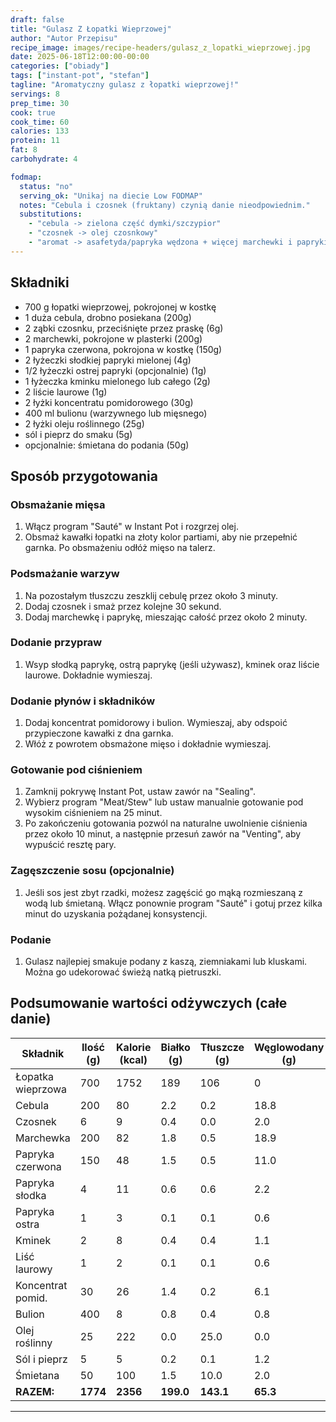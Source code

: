 ```yaml
---
draft: false
title: "Gulasz Z Łopatki Wieprzowej"
author: "Autor Przepisu"
recipe_image: images/recipe-headers/gulasz_z_lopatki_wieprzowej.jpg
date: 2025-06-18T12:00:00-00:00
categories: ["obiady"]
tags: ["instant-pot", "stefan"]
tagline: "Aromatyczny gulasz z łopatki wieprzowej!"
servings: 8
prep_time: 30
cook: true
cook_time: 60
calories: 133
protein: 11
fat: 8
carbohydrate: 4

fodmap:
  status: "no"
  serving_ok: "Unikaj na diecie Low FODMAP"
  notes: "Cebula i czosnek (fruktany) czynią danie nieodpowiednim."
  substitutions:
    - "cebula -> zielona część dymki/szczypior"
    - "czosnek -> olej czosnkowy"
    - "aromat -> asafetyda/papryka wędzona + więcej marchewki i papryki"
---
```


## Składniki
- 700 g łopatki wieprzowej, pokrojonej w kostkę
- 1 duża cebula, drobno posiekana (200g)
- 2 ząbki czosnku, przeciśnięte przez praskę (6g)
- 2 marchewki, pokrojone w plasterki (200g)
- 1 papryka czerwona, pokrojona w kostkę (150g)
- 2 łyżeczki słodkiej papryki mielonej (4g)
- 1/2 łyżeczki ostrej papryki (opcjonalnie) (1g)
- 1 łyżeczka kminku mielonego lub całego (2g)
- 2 liście laurowe (1g)
- 2 łyżki koncentratu pomidorowego (30g)
- 400 ml bulionu (warzywnego lub mięsnego)
- 2 łyżki oleju roślinnego (25g)
- sól i pieprz do smaku (5g)
- opcjonalnie: śmietana do podania (50g)

## Sposób przygotowania
### Obsmażanie mięsa
1. Włącz program "Sauté" w Instant Pot i rozgrzej olej.
2. Obsmaż kawałki łopatki na złoty kolor partiami, aby nie przepełnić garnka. Po obsmażeniu odłóż mięso na talerz.

### Podsmażanie warzyw
1. Na pozostałym tłuszczu zeszklij cebulę przez około 3 minuty.
2. Dodaj czosnek i smaż przez kolejne 30 sekund.
3. Dodaj marchewkę i paprykę, mieszając całość przez około 2 minuty.

### Dodanie przypraw
1. Wsyp słodką paprykę, ostrą paprykę (jeśli używasz), kminek oraz liście laurowe. Dokładnie wymieszaj.

### Dodanie płynów i składników
1. Dodaj koncentrat pomidorowy i bulion. Wymieszaj, aby odspoić przypieczone kawałki z dna garnka.
2. Włóż z powrotem obsmażone mięso i dokładnie wymieszaj.

### Gotowanie pod ciśnieniem
1. Zamknij pokrywę Instant Pot, ustaw zawór na "Sealing".
2. Wybierz program "Meat/Stew" lub ustaw manualnie gotowanie pod wysokim ciśnieniem na 25 minut.
3. Po zakończeniu gotowania pozwól na naturalne uwolnienie ciśnienia przez około 10 minut, a następnie przesuń zawór na "Venting", aby wypuścić resztę pary.

### Zagęszczenie sosu (opcjonalnie)
1. Jeśli sos jest zbyt rzadki, możesz zagęścić go mąką rozmieszaną z wodą lub śmietaną. Włącz ponownie program "Sauté" i gotuj przez kilka minut do uzyskania pożądanej konsystencji.

### Podanie
1. Gulasz najlepiej smakuje podany z kaszą, ziemniakami lub kluskami. Można go udekorować świeżą natką pietruszki.

## Podsumowanie wartości odżywczych (całe danie)

| Składnik         | Ilość (g) | Kalorie (kcal) | Białko (g) | Tłuszcze (g) | Węglowodany (g) |
|------------------|-----------|---------------|------------|--------------|-----------------|
| Łopatka wieprzowa| 700       | 1752          | 189        | 106          | 0               |
| Cebula           | 200       | 80            | 2.2        | 0.2          | 18.8            |
| Czosnek          | 6         | 9             | 0.4        | 0.0          | 2.0             |
| Marchewka        | 200       | 82            | 1.8        | 0.5          | 18.9            |
| Papryka czerwona | 150       | 48            | 1.5        | 0.5          | 11.0            |
| Papryka słodka   | 4         | 11            | 0.6        | 0.6          | 2.2             |
| Papryka ostra    | 1         | 3             | 0.1        | 0.1          | 0.6             |
| Kminek           | 2         | 8             | 0.4        | 0.4          | 1.1             |
| Liść laurowy     | 1         | 2             | 0.1        | 0.1          | 0.6             |
| Koncentrat pomid.| 30        | 26            | 1.4        | 0.2          | 6.1             |
| Bulion           | 400       | 8             | 0.8        | 0.4          | 0.8             |
| Olej roślinny    | 25        | 222           | 0.0        | 25.0         | 0.0             |
| Sól i pieprz     | 5         | 5             | 0.2        | 0.1          | 1.2             |
| Śmietana         | 50        | 100           | 1.5        | 10.0         | 2.0             |
| **RAZEM:**       | **1774**  | **2356**      | **199.0**  | **143.1**    | **65.3**        |

---